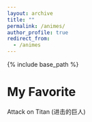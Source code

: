 ```yaml
---
layout: archive
title: ""
permalink: /animes/
author_profile: true
redirect_from:
  - /animes
---
```


{% include base_path %}


My Favorite
======

Attack on Titan \(进击的巨人\) 

